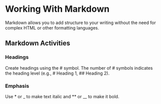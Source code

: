 # Working With Markdown

Markdown allows you to add structure to your writing without the need for complex HTML or other formatting languages.

## Markdown Activities

### Headings

Create headings using the # symbol. The number of # symbols indicates the heading level (e.g., # Heading 1, ## Heading 2).

### Emphasis
Use * or _ to make text italic and ** or __ to make it bold.
